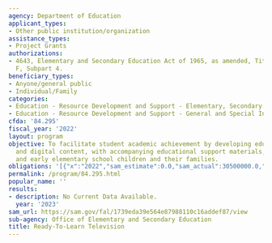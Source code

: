 ```yaml
---
agency: Department of Education
applicant_types:
- Other public institution/organization
assistance_types:
- Project Grants
authorizations:
- 4643, Elementary and Secondary Education Act of 1965, as amended, Title IV, Part
  F, Subpart 4.
beneficiary_types:
- Anyone/general public
- Individual/Family
categories:
- Education - Resource Development and Support - Elementary, Secondary Education
- Education - Resource Development and Support - General and Special Interest Organizations
cfda: '84.295'
fiscal_year: '2022'
layout: program
objective: To facilitate student academic achievement by developing educational programming
  and digital content, with accompanying educational support materials, for preschool
  and early elementary school children and their families.
obligations: '[{"x":"2022","sam_estimate":0.0,"sam_actual":30500000.0,"usa_spending_actual":30500000.0},{"x":"2023","sam_estimate":31000000.0,"sam_actual":0.0,"usa_spending_actual":-641017.17},{"x":"2024","sam_estimate":31000000.0,"sam_actual":0.0,"usa_spending_actual":0.0}]'
permalink: /program/84.295.html
popular_name: ''
results:
- description: No Current Data Available.
  year: '2023'
sam_url: https://sam.gov/fal/1739eda39e564e87988110c16addef87/view
sub-agency: Office of Elementary and Secondary Education
title: Ready-To-Learn Television
---
```

